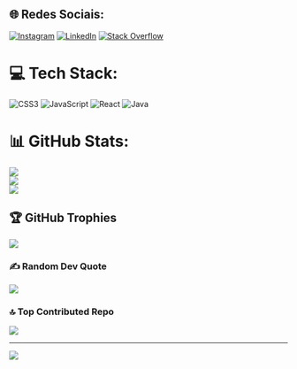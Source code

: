 
## 🌐 Redes Sociais:
[![Instagram](https://img.shields.io/badge/Instagram-%23E4405F.svg?logo=Instagram&logoColor=white)](https://instagram.com/giustellar) [![LinkedIn](https://img.shields.io/badge/LinkedIn-%230077B5.svg?logo=linkedin&logoColor=white)](https://linkedin.com/in/giulldev) [![Stack Overflow](https://img.shields.io/badge/-Stackoverflow-FE7A16?logo=stack-overflow&logoColor=white)](https://stackoverflow.com/users/24981965) 

# 💻 Tech Stack:
![CSS3](https://img.shields.io/badge/css3-%231572B6.svg?style=for-the-badge&logo=css3&logoColor=white) ![JavaScript](https://img.shields.io/badge/javascript-%23323330.svg?style=for-the-badge&logo=javascript&logoColor=%23F7DF1E) ![React](https://img.shields.io/badge/react-%2320232a.svg?style=for-the-badge&logo=react&logoColor=%2361DAFB) ![Java](https://img.shields.io/badge/java-%23ED8B00.svg?style=for-the-badge&logo=openjdk&logoColor=white)

# 📊 GitHub Stats:
![](https://github-readme-stats.vercel.app/api?username=giulldev&theme=midnight-purple&hide_border=false&include_all_commits=false&count_private=false)<br/>
![](https://github-readme-streak-stats.herokuapp.com/?user=giulldev&theme=midnight-purple&hide_border=false)<br/>
![](https://github-readme-stats.vercel.app/api/top-langs/?username=giulldev&theme=midnight-purple&hide_border=false&include_all_commits=false&count_private=false&layout=compact)

## 🏆 GitHub Trophies
![](https://github-profile-trophy.vercel.app/?username=giulldev&theme=radical&no-frame=false&no-bg=false&margin-w=4)

### ✍️ Random Dev Quote
![](https://quotes-github-readme.vercel.app/api?type=horizontal&theme=dark)

### 🔝 Top Contributed Repo
![](https://github-contributor-stats.vercel.app/api?username=giulldev&limit=5&theme=tokyonight&combine_all_yearly_contributions=true)

---
[![](https://visitcount.itsvg.in/api?id=giulldev&icon=9&color=6)](https://visitcount.itsvg.in)

<!-- Proudly created with GPRM ( https://gprm.itsvg.in ) -->
